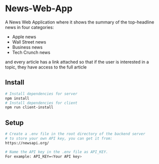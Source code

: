 # News-Web-App
A News Web Application where it shows the summary of the top-headline news in four categories:
- Apple news
- Wall Street news
- Business news
- Tech Crunch news

and every article has a link attached so that if the user is interested in a topic, they have access to the full article

## Install
```bash
# Install dependencies for server
npm install
# Install dependencies for client
npm run client-install
```
## Setup
```bash
# Create a .env file in the root directory of the backend server 
# to store your own API key, you can get it from:
https://newsapi.org/

# Name the API key in the .env file as API_KEY.
For example: API_KEY=<Your API key>
```
